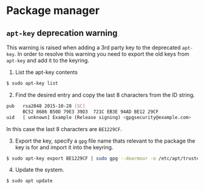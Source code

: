 # Package manager

## `apt-key` deprecation warning

This warning is raised when adding a 3rd party key to the deprecated `apt-key`. In order to resolve this
warning you need to export the old keys from `apt-key` and add it to the keyring.

1. List the apt-key contents


```bash
$ sudo apt-key list
```

2. Find the desired entry and copy the last 8 characters from the ID string.

```bash
pub   rsa2048 2015-10-28 [SC]
      BC52 8686 B50D 79E3 39D3  721C EB3E 94AD BE12 29CF
uid   [ unknown] Example (Release signing) <gpgsecurity@example.com>
```

In this case the last 8 characters are `BE1229CF`.

3. Export the key, specify a `gpg` file name thats relevant to the package the key is for and import it into the keyring.

```bash
$ sudo apt-key export BE1229CF | sudo gpg --dearmour -o /etc/apt/trusted.gpg.d/example.gpg 
```

4. Update the system.

```bash
$ sudo apt update
```